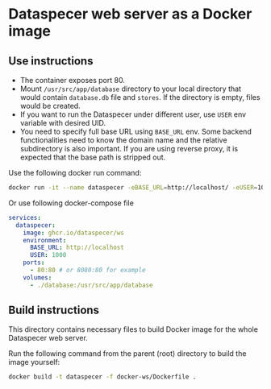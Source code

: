 # Dataspecer web server as a Docker image

## Use instructions

- The container exposes port 80.
- Mount `/usr/src/app/database` directory to your local directory that would contain `database.db` file and `stores`. If the directory is empty, files would be created.
- If you want to run the Dataspecer under different user, use `USER` env variable with desired UID.
- You need to specify full base URL using `BASE_URL` env. Some backend functionalities need to know the domain name and the relative subdirectory is also important. If you are using reverse proxy, it is expected that the base path is stripped out.

Use the following docker run command:
```bash
docker run -it --name dataspecer -eBASE_URL=http://localhost/ -eUSER=1000 --mount ./database:/usr/src/app/database -p80:80 ghcr.io/dataspecer/ws
```

Or use following docker-compose file
```yaml
services:
  dataspecer:
    image: ghcr.io/dataspecer/ws
    environment:
      BASE_URL: http://localhost
      USER: 1000
    ports:
      - 80:80 # or 8080:80 for example
    volumes:
      - ./database:/usr/src/app/database
```

## Build instructions

This directory contains necessary files to build Docker image for the whole Dataspecer web server.

Run the following command from the parent (root) directory to build the image yourself:

```bash
docker build -t dataspecer -f docker-ws/Dockerfile .
```